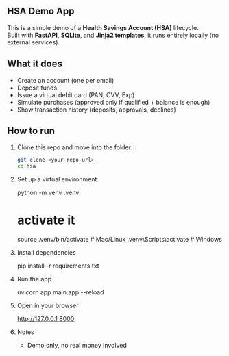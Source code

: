 ## HSA Demo App

This is a simple demo of a **Health Savings Account (HSA)** lifecycle.  
Built with **FastAPI**, **SQLite**, and **Jinja2 templates**, it runs entirely locally (no external services).

## What it does

- Create an account (one per email)  
- Deposit funds  
- Issue a virtual debit card (PAN, CVV, Exp)  
- Simulate purchases (approved only if qualified + balance is enough)  
- Show transaction history (deposits, approvals, declines)  

## How to run

1. Clone this repo and move into the folder:

   ```bash
   git clone <your-repo-url>
   cd hsa

2. Set up a virtual environment:

    python -m venv .venv

    # activate it 
    source .venv/bin/activate   # Mac/Linux 
    .venv\Scripts\activate      # Windows

3. Install dependencies

    pip install -r requirements.txt

4. Run the app

    uvicorn app.main:app --reload

5. Open in your browser

    http://127.0.0.1:8000

6. Notes

    - Demo only, no real money involved